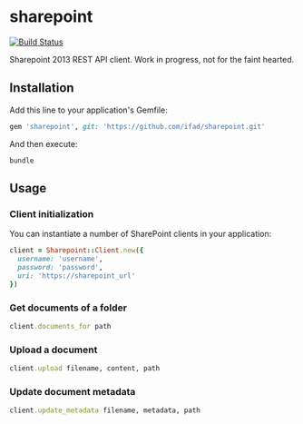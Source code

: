 # sharepoint

[![Build Status](https://github.com/ifad/sharepoint/actions/workflows/ruby.yml/badge.svg)](https://github.com/ifad/sharepoint/actions)

Sharepoint 2013 REST API client. Work in progress, not for the faint hearted.

## Installation

Add this line to your application's Gemfile:

```rb
gem 'sharepoint', git: 'https://github.com/ifad/sharepoint.git'
```

And then execute:

    bundle

## Usage

### Client initialization

You can instantiate a number of SharePoint clients in your application:

```rb
client = Sharepoint::Client.new({
  username: 'username',
  password: 'password',
  uri: 'https://sharepoint_url'
})
```

### Get documents of a folder

```rb
client.documents_for path
```

### Upload a document

```rb
client.upload filename, content, path
```

### Update document metadata

```rb
client.update_metadata filename, metadata, path
```
